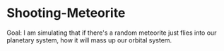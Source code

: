 # Shooting-Meteorite
Goal:  I am simulating that if there's a random meteorite just flies into our planetary system, how it will mass up our orbital system.